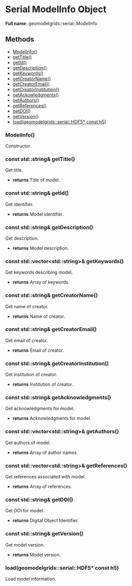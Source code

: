 # Serial ModelInfo Object 

**Full name**: geomodelgrids::serial::ModelInfo

## Methods

* [ModelInfo()](#modelinfo)
* [getTitle()](#const-stdstring-gettitle)
* [getId()](#const-stdstring-getid)
* [getDescription()](#const-stdstring-getdescription)
* [getKeywords()](#const-stdvectorstdstring-getkeywords)
* [getCreatorName()](#const-stdstring-getcreatorname)
* [getCreatorEmail()](#const-stdstring-getcreatoremail)
* [getCreatorInstitution()](#const-stdstring-getcreatorinstitution)
* [getAckowledgments()](#const-stdstring-getacknowledgments)
* [getAuthors()](#const-stdvectorstdstring-getauthors)
* [getReferences()](#const-stdvectorstdstring-getreferences)
* [getDOI()](#const-stdstring-getdoi)
* [getVersion()](#const-stdstring-getversion)
* [load(geomodelgrids::serial::HDF5* const h5)](#loadgeomodelgridsserialhdf5-const-h5)


### ModelInfo()

Constructor.

### const std::string& getTitle()

Get title.

* **returns** Title of model.


### const std::string& getId()

Get identifier.

* **returns** Model identifier.


### const std::string& getDescription()

Get description.

* **returns** Model description.


### const std::vector\<std::string\>& getKeywords()

Get keywords describing model.

* **returns** Array of keywords.


### const std::string& getCreatorName()

Get name of creator.

* **returns** Name of creator.


### const std::string& getCreatorEmail()

Get email of creator.

* **returns** Email of creator.


### const std::string& getCreatorInstitution()

Get institution of creator.

* **returns** Institution of creator.


### const std::string& getAcknowledgments()

Get acknowledgments for model.

* **returns** Acknowledgments for model.


### const std::vector\<std::string\>& getAuthors()

Get authors of model.

* **returns** Array of author names.


### const std::vector\<std::string\>& getReferences()

Get references associated with model.

* **returns** Array of references.


### const std::string& getDOI()

Get DOI for model.

* **returns** Digital Object Identifier.


### const std::string& getVersion()

Get model version.

* **returns** Model version.


### load(geomodelgrids::serial::HDF5* const h5)

Load model information.


